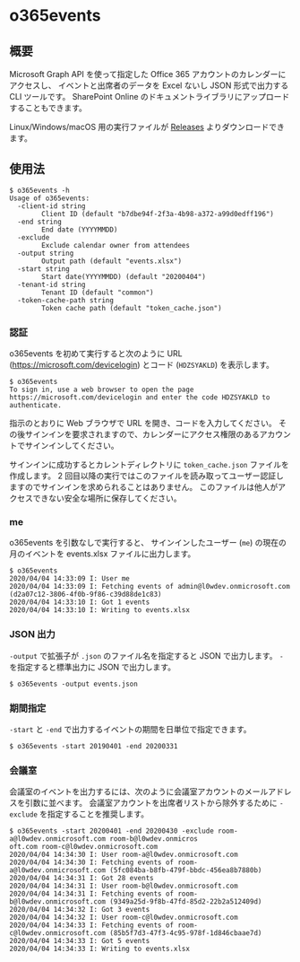 # o365events

## 概要

Microsoft Graph API を使って指定した Office 365 アカウントのカレンダーにアクセスし、
イベントと出席者のデータを Excel ないし JSON 形式で出力する CLI ツールです。
SharePoint Online のドキュメントライブラリにアップロードすることもできます。

Linux/Windows/macOS 用の実行ファイルが
[Releases](https://github.com/yaegashi/o365events/releases)
よりダウンロードできます。

## 使用法

```console
$ o365events -h
Usage of o365events:
  -client-id string
        Client ID (default "b7dbe94f-2f3a-4b98-a372-a99d0edff196")
  -end string
        End date (YYYYMMDD)
  -exclude
        Exclude calendar owner from attendees
  -output string
        Output path (default "events.xlsx")
  -start string
        Start date(YYYYMMDD) (default "20200404")
  -tenant-id string
        Tenant ID (default "common")
  -token-cache-path string
        Token cache path (default "token_cache.json")
```

### 認証

o365events を初めて実行すると次のように URL (https://microsoft.com/devicelogin) とコード (`HDZSYAKLD`) を表示します。

```console
$ o365events 
To sign in, use a web browser to open the page https://microsoft.com/devicelogin and enter the code HDZSYAKLD to authenticate.
```

指示のとおりに Web ブラウザで URL を開き、コードを入力してください。
その後サインインを要求されますので、カレンダーにアクセス権限のあるアカウントでサインインしてください。

サインインに成功するとカレントディレクトリに `token_cache.json` ファイルを作成します。
2 回目以降の実行ではこのファイルを読み取ってユーザー認証しますのでサインインを求められることはありません。
このファイルは他人がアクセスできない安全な場所に保存してください。

### me

o365events を引数なしで実行すると、
サインインしたユーザー (`me`) の現在の月のイベントを events.xlsx ファイルに出力します。

```console
$ o365events
2020/04/04 14:33:09 I: User me
2020/04/04 14:33:09 I: Fetching events of admin@l0wdev.onmicrosoft.com (d2a07c12-3806-4f0b-9f86-c39d88de1c83)
2020/04/04 14:33:10 I: Got 1 events
2020/04/04 14:33:10 I: Writing to events.xlsx
```

### JSON 出力

`-output` で拡張子が `.json` のファイル名を指定すると JSON で出力します。
`-` を指定すると標準出力に JSON で出力します。

```console
$ o365events -output events.json
```

### 期間指定

`-start` と `-end` で出力するイベントの期間を日単位で指定できます。

```console
$ o365events -start 20190401 -end 20200331
```

### 会議室

会議室のイベントを出力するには、次のように会議室アカウントのメールアドレスを引数に並べます。
会議室アカウントを出席者リストから除外するために `-exclude` を指定することを推奨します。

```console
$ o365events -start 20200401 -end 20200430 -exclude room-a@l0wdev.onmicrosoft.com room-b@l0wdev.onmicros
oft.com room-c@l0wdev.onmicrosoft.com
2020/04/04 14:34:30 I: User room-a@l0wdev.onmicrosoft.com
2020/04/04 14:34:30 I: Fetching events of room-a@l0wdev.onmicrosoft.com (5fc084ba-b8fb-479f-bbdc-456ea8b7880b)
2020/04/04 14:34:31 I: Got 28 events
2020/04/04 14:34:31 I: User room-b@l0wdev.onmicrosoft.com
2020/04/04 14:34:31 I: Fetching events of room-b@l0wdev.onmicrosoft.com (9349a25d-9f8b-47fd-85d2-22b2a512409d)
2020/04/04 14:34:32 I: Got 3 events
2020/04/04 14:34:32 I: User room-c@l0wdev.onmicrosoft.com
2020/04/04 14:34:33 I: Fetching events of room-c@l0wdev.onmicrosoft.com (85b5f7d3-47f3-4c95-978f-1d846cbaae7d)
2020/04/04 14:34:33 I: Got 5 events
2020/04/04 14:34:33 I: Writing to events.xlsx
```
